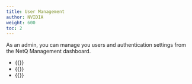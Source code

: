 ```yaml
---
title: User Management
author: NVIDIA
weight: 600
toc: 2
---
```

As an admin, you can manage you users and authentication settings from the NetQ Management dashboard.

- {{<link title="User Accounts and Permissions" text="User Accounts and Permissions">}}
- {{<link title="LDAP Authentication" text="LDAP Authentication">}}
- {{<link title="SSO Authentication" text="SSO Authentication">}}